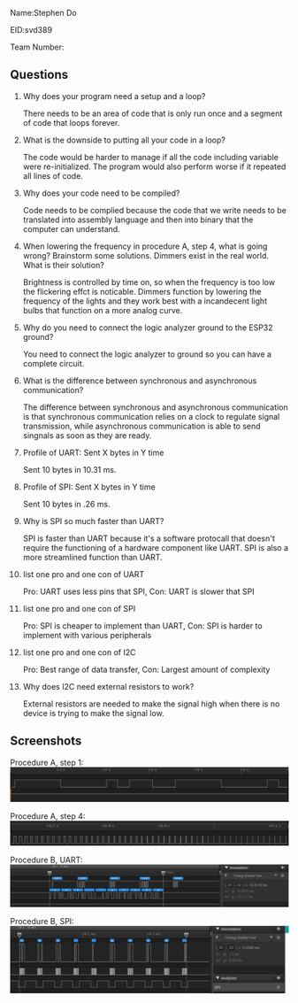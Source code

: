 Name:Stephen Do

EID:svd389

Team Number:

## Questions

1. Why does your program need a setup and a loop?

    There needs to be an area of code that is only run once and a segment of code that loops forever.

2. What is the downside to putting all your code in a loop?

    The code would be harder to manage if all the code including variable were re-initialized. The program would also 
	perform worse if it repeated all lines of code. 

3. Why does your code need to be compiled?

    Code needs to be complied because the code that we write needs to be translated into assembly language and then into binary 
	that the computer can understand.

4. When lowering the frequency in procedure A, step 4, what is going wrong? Brainstorm some solutions. Dimmers exist in the real world. What is their solution?

    Brightness is controlled by time on, so when the frequency is too low the flickering effct is noticable. Dimmers function by lowering the frequency of the lights
	and they work best with a incandecent light bulbs that function on a more analog curve. 

5. Why do you need to connect the logic analyzer ground to the ESP32 ground?

    You need to connect the logic analyzer to ground so you can have a complete circuit. 

6. What is the difference between synchronous and asynchronous communication?

    The difference between synchronous and asynchronous communication is that synchronous communication relies on a clock to regulate signal transmission, while asynchronous 
	communication is able to send singnals as soon as they are ready. 

7. Profile of UART: Sent X bytes in Y time 

    Sent 10 bytes in 10.31 ms.

8. Profile of SPI: Sent X bytes in Y time

    Sent 10 bytes in .26 ms.

9. Why is SPI so much faster than UART?

    SPI is faster than UART because it's a software protocall that doesn't require the functioning of a hardware
	component like UART. SPI is also a more streamlined function than UART.

10. list one pro and one con of UART

    Pro: UART uses less pins that SPI, Con: UART is slower that SPI

11. list one pro and one con of SPI

    Pro: SPI is cheaper to implement than UART, Con: SPI is harder to implement with various peripherals

12. list one pro and one con of I2C

    Pro: Best range of data transfer, Con: Largest amount of complexity

13. Why does I2C need external resistors to work?

    External resistors are needed to make the signal high when there is no device is trying to make the signal low.

## Screenshots

Procedure A, step 1:
![Put path to your image here ->](img/Lab1_FYDE.png)

Procedure A, step 4:
![Put path to your image here ->](img/Lab1_7A_FYDE.png)

Procedure B, UART:
![Put path to your image here ->](img/Lab1_B1.6_FYDE.png)

Procedure B, SPI:
![Put path to your image here ->](img/Lab1_B2.6.png)

